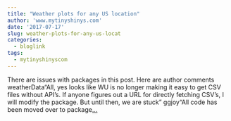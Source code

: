 ```yaml
---
title: "Weather plots for any US location"
author: 'www.mytinyshinys.com'
date: '2017-07-17'
slug: weather-plots-for-any-us-locat
categories:
  - bloglink
tags:
  - mytinyshinyscom
---
```


There are issues with packages in this post. Here are author comments weatherData“All, yes looks like WU is no longer making it easy to get CSV files without API’s. If anyone figures out a URL for directly fetching CSV’s, I will modify the package. But until then, we are stuck” ggjoy“All code has been moved over to package[... <i class="fas fa-external-link-alt"></i>](https://www.mytinyshinys.com/2017/07/17/weather-plots/)

